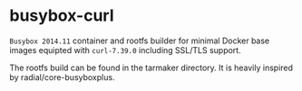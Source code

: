 # busybox-curl

`Busybox 2014.11` container and rootfs builder for minimal Docker base images 
equipted with `curl-7.39.0` including SSL/TLS support.

The rootfs build can be found in the tarmaker directory. It is heavily 
inspired by radial/core-busyboxplus.
